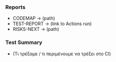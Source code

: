 ### Reports
- CODEMAP → (path)
- TEST-REPORT → (link to Actions run)
- RISKS-NEXT → (path)

### Test Summary
- (Τι τρέξαμε / τι περιμένουμε να τρέξει στο CI)
